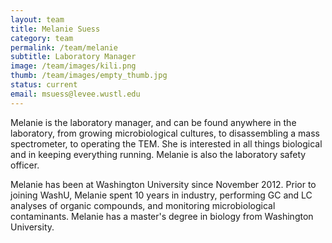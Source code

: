 ```yaml
---
layout: team
title: Melanie Suess
category: team
permalink: /team/melanie
subtitle: Laboratory Manager
image: /team/images/kili.png
thumb: /team/images/empty_thumb.jpg
status: current
email: msuess@levee.wustl.edu
---
```


Melanie is the laboratory manager, and can be found anywhere in the laboratory, from growing microbiological cultures, to disassembling a mass spectrometer, to operating the TEM. She is interested in all things biological and in keeping everything running. Melanie is also the laboratory safety officer. 

Melanie has been at Washington University since November 2012. Prior to joining WashU, Melanie spent 10 years in industry, performing GC and LC analyses of organic compounds, and monitoring microbiological contaminants. Melanie has a master's degree in biology from Washington University.
